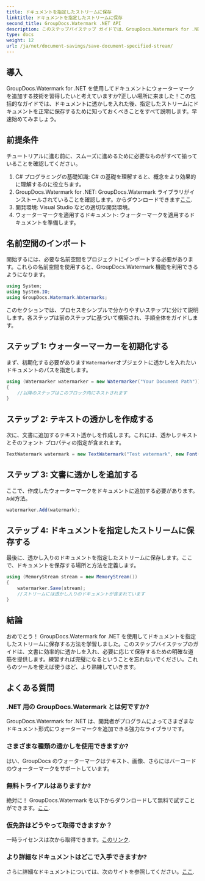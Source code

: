 ```yaml
---
title: ドキュメントを指定したストリームに保存
linktitle: ドキュメントを指定したストリームに保存
second_title: GroupDocs.Watermark .NET API
description: このステップバイステップ ガイドでは、GroupDocs.Watermark for .NET を使用してドキュメントを指定したストリームに保存する方法を学習します。あらゆるレベルの開発者に最適です。
type: docs
weight: 12
url: /ja/net/document-savings/save-document-specified-stream/
---
```

## 導入
GroupDocs.Watermark for .NET を使用してドキュメントにウォーターマークを追加する技術を習得したいと考えていますか?正しい場所に来ました！この包括的なガイドでは、ドキュメントに透かしを入れた後、指定したストリームにドキュメントを正常に保存するために知っておくべきことをすべて説明します。早速始めてみましょう。
## 前提条件
チュートリアルに進む前に、スムーズに進めるために必要なものがすべて揃っていることを確認してください。
1. C# プログラミングの基礎知識: C# の基礎を理解すると、概念をより効果的に理解するのに役立ちます。
2.  GroupDocs.Watermark for .NET: GroupDocs.Watermark ライブラリがインストールされていることを確認します。からダウンロードできます[ここ](https://releases.groupdocs.com/Watermark/net/).
3. 開発環境: Visual Studio などの適切な開発環境。
4. ウォーターマークを適用するドキュメント: ウォーターマークを適用するドキュメントを準備します。
## 名前空間のインポート
開始するには、必要な名前空間をプロジェクトにインポートする必要があります。これらの名前空間を使用すると、GroupDocs.Watermark 機能を利用できるようになります。
```csharp
using System;
using System.IO;
using GroupDocs.Watermark.Watermarks;
```
このセクションでは、プロセスをシンプルで分かりやすいステップに分けて説明します。各ステップは前のステップに基づいて構築され、手順全体をガイドします。
## ステップ 1: ウォーターマーカーを初期化する
まず、初期化する必要があります`Watermarker`オブジェクトに透かしを入れたいドキュメントのパスを指定します。
```csharp
using (Watermarker watermarker = new Watermarker("Your Document Path"))
{
    //以降のステップはこのブロック内にネストされます
}
```
## ステップ 2: テキストの透かしを作成する
次に、文書に追加するテキスト透かしを作成します。これには、透かしテキストとそのフォント プロパティの指定が含まれます。
```csharp
TextWatermark watermark = new TextWatermark("Test watermark", new Font("Arial", 12));
```
## ステップ 3: 文書に透かしを追加する
ここで、作成したウォーターマークをドキュメントに追加する必要があります。`Add`方法。
```csharp
watermarker.Add(watermark);
```
## ステップ 4: ドキュメントを指定したストリームに保存する
最後に、透かし入りのドキュメントを指定したストリームに保存します。ここで、ドキュメントを保存する場所と方法を定義します。
```csharp
using (MemoryStream stream = new MemoryStream())
{
    watermarker.Save(stream);
    //ストリームには透かし入りのドキュメントが含まれています
}
```
## 結論
おめでとう！ GroupDocs.Watermark for .NET を使用してドキュメントを指定したストリームに保存する方法を学習しました。このステップバイステップのガイドは、文書に効率的に透かしを入れ、必要に応じて保存するための明確な道筋を提供します。練習すれば完璧になるということを忘れないでください。これらのツールを使えば使うほど、より熟練していきます。
## よくある質問
### .NET 用の GroupDocs.Watermark とは何ですか?
GroupDocs.Watermark for .NET は、開発者がプログラムによってさまざまなドキュメント形式にウォーターマークを追加できる強力なライブラリです。
### さまざまな種類の透かしを使用できますか?
はい、GroupDocs のウォーターマークはテキスト、画像、さらにはバーコードのウォーターマークをサポートしています。
### 無料トライアルはありますか?
絶対に！ GroupDocs.Watermark を以下からダウンロードして無料で試すことができます。[ここ](https://releases.groupdocs.com/).
### 仮免許はどうやって取得できますか？
一時ライセンスは次から取得できます。[このリンク](https://purchase.groupdocs.com/temporary-license/).
### より詳細なドキュメントはどこで入手できますか?
さらに詳細なドキュメントについては、次のサイトを参照してください。[ここ](https://reference.groupdocs.com/Watermark/net/).